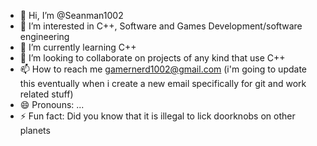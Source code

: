 - 👋 Hi, I’m @Seanman1002
- 👀 I’m interested in C++, Software and Games Development/software engineering
- 🌱 I’m currently learning C++
- 💞️ I’m looking to collaborate on projects of any kind that use C++
- 📫 How to reach me gamernerd1002@gmail.com (i'm going to update this eventually when i create a new email specifically for git and work related stuff)
- 😄 Pronouns: ...
- ⚡ Fun fact: Did you know that it is illegal to lick doorknobs on other planets

<!---
Seanman1002/Seanman1002 is a ✨ special ✨ repository because its `README.md` (this file) appears on your GitHub profile.
You can click the Preview link to take a look at your changes.
--->
